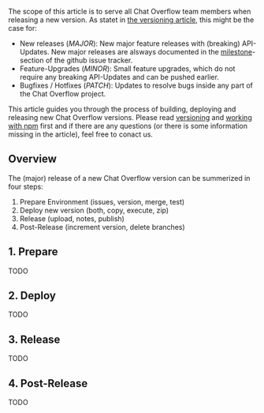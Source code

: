 The scope of this article is to serve all Chat Overflow team members when releasing a new version. As statet in [the versioning article](development/Versioning.md), this might be the case for:

- New releases (*MAJOR*): New major feature releases with (breaking) API-Updates. New major releases are alsways documented in the [milestone](https://github.com/codeoverflow-org/chatoverflow/milestones)-section of the github issue tracker.
- Feature-Upgrades (*MINOR*): Small feature upgrades, which do not require any breaking API-Updates and can be pushed earlier.
- Bugfixes / Hotfixes (*PATCH*): Updates to resolve bugs inside any part of the Chat Overflow project.

This article guides you through the process of building, deploying and releasing new Chat Overflow versions. Please read [versioning](development/Versioning.md) and [working with npm](development/Working-with-NPM.md) first and if there are any questions (or there is some information missing in the article), feel free to conact us.

## Overview

The (major) release of a new Chat Overflow version can be summerized in four steps:

1. Prepare Environment (issues, version, merge, test)
2. Deploy new version (both, copy, execute, zip)
3. Release (upload, notes, publish)
4. Post-Release (increment version, delete branches)

## 1. Prepare

TODO

## 2. Deploy

TODO

## 3. Release

TODO

## 4. Post-Release

TODO

